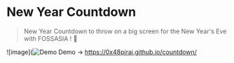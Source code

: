 # New Year Countdown
> New Year Countdown to throw on a big screen for the New Year's Eve with FOSSASIA ! :tada:

![image](![Demo](https://user-images.githubusercontent.com/74094829/188412680-fe87dc60-f18d-47ac-bb53-22aa97786e58.png)
Demo &rarr; https://0x48piraj.github.io/countdown/
